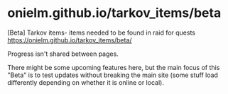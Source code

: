 # onielm.github.io/tarkov_items/beta

[Beta] Tarkov items- items needed to be found in raid for quests
https://onielm.github.io/tarkov_items/beta/

Progress isn't shared between pages.

There might be some upcoming features here, but the main focus of this "Beta" is to test updates without breaking the main site (some stuff load differently depending on whether it is online or local).
